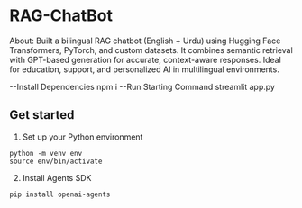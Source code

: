 ﻿# RAG-ChatBot
 About:
  Built a bilingual RAG chatbot (English + Urdu) using Hugging Face Transformers, PyTorch, and custom datasets. It combines semantic retrieval with GPT-based generation for accurate, context-aware responses. Ideal for education, support, and personalized AI in multilingual environments.
  
--Install Dependencies 
npm i
--Run Starting Command
streamlit app.py
## Get started

1. Set up your Python environment

```
python -m venv env
source env/bin/activate
```

2. Install Agents SDK

```
pip install openai-agents
```
